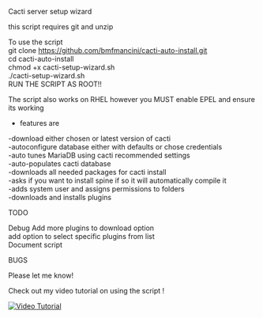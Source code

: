 Cacti server setup wizard <br>

this script requires git and unzip<br>

To use the script <br>
git clone https://github.com/bmfmancini/cacti-auto-install.git <br>
cd cacti-auto-install <br>
chmod +x cacti-setup-wizard.sh <br>
./cacti-setup-wizard.sh <br>
RUN THE SCRIPT AS ROOT!!


The script also works on RHEL however you MUST enable EPEL and ensure its working


- features are

-download either chosen or latest version of cacti<br>
-autoconfigure database either with defaults or chose credentials<br>
-auto tunes MariaDB using cacti recommended settings<br>
-auto-populates cacti database<br>
-downloads all needed packages for cacti install<br>
-asks if you want to install spine if so it will automatically compile it<br>
-adds system user and assigns permissions to folders<br>
-downloads and installs plugins<br>

TODO 

Debug
Add more plugins to download option<br>
add option to select specific plugins from list<br>
Document script


BUGS

Please let me know!


Check out my video tutorial on using the script !


[![Video Tutorial ](http://img.youtube.com/vi/koUcuQT0KIU/0.jpg)](https://youtu.be/koUcuQT0KIU "Video Tutorial")


